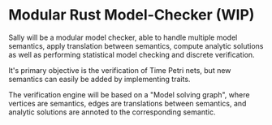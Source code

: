 # Modular Rust Model-Checker (WIP)

Sally will be a modular model checker, able to handle multiple model semantics, apply translation between semantics, compute analytic solutions as well as performing statistical model checking and discrete verification.

It's primary objective is the verification of Time Petri nets, but new semantics can easily be added by implementing traits.

The verification engine will be based on a "Model solving graph", where vertices are semantics, edges are translations between semantics, and analytic solutions are annoted to the corresponding semantic.
